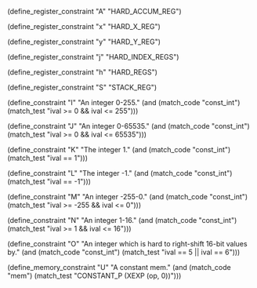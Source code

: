 (define_register_constraint "A" "HARD_ACCUM_REG")

(define_register_constraint "x" "HARD_X_REG")

(define_register_constraint "y" "HARD_Y_REG")

(define_register_constraint "j" "HARD_INDEX_REGS")

(define_register_constraint "h" "HARD_REGS")

(define_register_constraint "S" "STACK_REG")

(define_constraint "I"
  "An integer 0-255."
  (and (match_code "const_int")
       (match_test "ival >= 0 && ival <= 255")))

(define_constraint "J"
  "An integer 0-65535."
  (and (match_code "const_int")
       (match_test "ival >= 0 && ival <= 65535")))

(define_constraint "K"
  "The integer 1."
  (and (match_code "const_int")
       (match_test "ival == 1")))

(define_constraint "L"
  "The integer -1."
  (and (match_code "const_int")
       (match_test "ival == -1")))

(define_constraint "M"
  "An integer -255-0."
  (and (match_code "const_int")
       (match_test "ival >= -255 && ival <= 0")))

(define_constraint "N"
  "An integer 1-16."
  (and (match_code "const_int")
       (match_test "ival >= 1 && ival <= 16")))

(define_constraint "O"
  "An integer which is hard to right-shift 16-bit values by."
  (and (match_code "const_int")
       (match_test "ival == 5 || ival == 6")))

(define_memory_constraint "U"
  "A constant mem."
  (and (match_code "mem")
       (match_test "CONSTANT_P (XEXP (op, 0))")))
